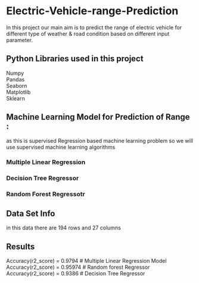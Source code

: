 # Electric-Vehicle-range-Prediction  
In this project our main aim is to predict the range of electric vehicle for different type of weather & road condition based on different input parameter.  

## Python Libraries used in this project  
Numpy  
Pandas  
Seaborn  
Matplotlib  
Sklearn  

## Machine Learning Model for Prediction of Range :  
as this is supervised Regression based machine learning problem so we will use supervised machine learning algorithms  

### Multiple Linear Regression  
### Decision Tree Regressor
### Random Forest Regressotr

## Data Set Info  
in this data there are 194 rows and 27 columns  

## Results
Accuracy(r2_score) = 0.9794 # Multiple Linear Regression Model   
Accuracy(r2_score) = 0.95974 # Random forest Regressor  
Accuracy(r2_score) = 0.9386 # Decision Tree Regressor  








